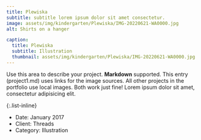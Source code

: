 ```yaml
---
title: Plewiska
subtitle: subtitle lorem ipsum dolor sit amet consectetur.
image: assets/img/kindergarten/Plewiska/IMG-20220621-WA0000.jpg
alt: Shirts on a hanger

caption:
  title: Plewiska
  subtitle: Illustration
  thumbnail: assets/img/kindergarten/Plewiska/IMG-20220621-WA0000.jpg
---
```


Use this area to describe your project. **Markdown** supported. This entry (project1.md) uses links for the image sources. All other projects in the portfolio use local images. Both work just fine! Lorem ipsum dolor sit amet, consectetur adipisicing elit.

{:.list-inline}

- Date: January 2017
- Client: Threads
- Category: Illustration
